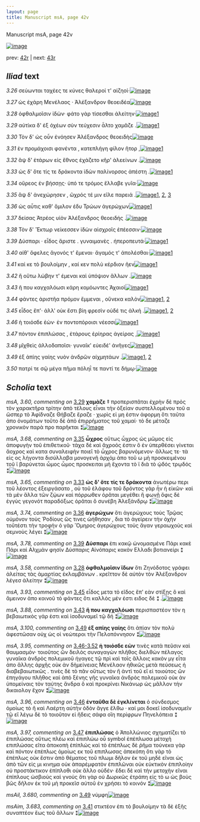 ```yaml
---
layout: page
title: Manuscript msA, page 42v
---
```


Manuscript msA, page 42v

[![image](http://www.homermultitext.org/iipsrv?OBJ=IIP,1.0&FIF=/project/homer/pyramidal/deepzoom/hmt/vaimg/2017a/VA042VN_0544.tif&WID=100&CVT=JPEG)](http://www.homermultitext.org/ict2/?urn=urn:cite2:hmt:vaimg.2017a:VA042VN_0544)

prev:  [42r](../42r/) | next:  [43r](../43r/)

## *Iliad* text

*3.26* <a id="3.26"/> σεύωνται ταχέες τε κύνες θαλεροί τ' αἰζηοί·[![image](http://www.homermultitext.org/iipsrv?OBJ=IIP,1.0&FIF=/project/homer/pyramidal/deepzoom/hmt/vaimg/2017a/VA042VN_0544.tif&RGN=0.481,0.2404,0.364,0.0255&WID=1000&CVT=JPEG)](http://www.homermultitext.org/ict2/?urn=urn:cite2:hmt:vaimg.2017a:VA042VN_0544@0.481,0.2404,0.364,0.0255)

*3.27* <a id="3.27"/> ὡς ἐχάρη Μενέλαος · Ἀλέξανδρον θεοειδέα[![image](http://www.homermultitext.org/iipsrv?OBJ=IIP,1.0&FIF=/project/homer/pyramidal/deepzoom/hmt/vaimg/2017a/VA042VN_0544.tif&RGN=0.481,0.2615,0.353,0.0255&WID=1000&CVT=JPEG)](http://www.homermultitext.org/ict2/?urn=urn:cite2:hmt:vaimg.2017a:VA042VN_0544@0.481,0.2615,0.353,0.0255)

*3.28* <a id="3.28"/> ὀφθαλμοῖσιν ἰδὼν· φάτο γὰρ τίσεσθαι ἀλείτην·[![image](http://www.homermultitext.org/iipsrv?OBJ=IIP,1.0&FIF=/project/homer/pyramidal/deepzoom/hmt/vaimg/2017a/VA042VN_0544.tif&RGN=0.481,0.2795,0.379,0.0301&WID=1000&CVT=JPEG)](http://www.homermultitext.org/ict2/?urn=urn:cite2:hmt:vaimg.2017a:VA042VN_0544@0.481,0.2795,0.379,0.0301)[1](#msA_3.58)

*3.29* <a id="3.29"/> αὐτίκα δ' ἐξ ὀχέων σὺν τεύχεσιν ἆλτο χαμᾶζε .[![image](http://www.homermultitext.org/iipsrv?OBJ=IIP,1.0&FIF=/project/homer/pyramidal/deepzoom/hmt/vaimg/2017a/VA042VN_0544.tif&RGN=0.48,0.2968,0.379,0.0308&WID=1000&CVT=JPEG)](http://www.homermultitext.org/ict2/?urn=urn:cite2:hmt:vaimg.2017a:VA042VN_0544@0.48,0.2968,0.379,0.0308)[1](#msA_3.60)

*3.30* <a id="3.30"/> Τὸν δ' ὡς οὖν ἐνόησεν Ἀλέξανδρος θεοειδὴς[![image](http://www.homermultitext.org/iipsrv?OBJ=IIP,1.0&FIF=/project/homer/pyramidal/deepzoom/hmt/vaimg/2017a/VA042VN_0544.tif&RGN=0.481,0.3156,0.361,0.0255&WID=1000&CVT=JPEG)](http://www.homermultitext.org/ict2/?urn=urn:cite2:hmt:vaimg.2017a:VA042VN_0544@0.481,0.3156,0.361,0.0255)

*3.31* <a id="3.31"/> ἐν προμάχοισι φανέντα , κατεπλήγη φίλον ῆτορ ,[![image](http://www.homermultitext.org/iipsrv?OBJ=IIP,1.0&FIF=/project/homer/pyramidal/deepzoom/hmt/vaimg/2017a/VA042VN_0544.tif&RGN=0.482,0.3373,0.376,0.0255&WID=1000&CVT=JPEG)](http://www.homermultitext.org/ict2/?urn=urn:cite2:hmt:vaimg.2017a:VA042VN_0544@0.482,0.3373,0.376,0.0255)[1](#msA_3.62)

*3.32* <a id="3.32"/> ἂψ δ' ἑτάρων εἰς ἔθνος ἐχάζετο κῆρ' ἀλεείνων .[![image](http://www.homermultitext.org/iipsrv?OBJ=IIP,1.0&FIF=/project/homer/pyramidal/deepzoom/hmt/vaimg/2017a/VA042VN_0544.tif&RGN=0.484,0.3554,0.382,0.0255&WID=1000&CVT=JPEG)](http://www.homermultitext.org/ict2/?urn=urn:cite2:hmt:vaimg.2017a:VA042VN_0544@0.484,0.3554,0.382,0.0255)

*3.33* <a id="3.33"/> ὡς δ' ὅτε τίς τε δράκοντα ἰδὼν παλίνορσος ἀπέστη .[![image](http://www.homermultitext.org/iipsrv?OBJ=IIP,1.0&FIF=/project/homer/pyramidal/deepzoom/hmt/vaimg/2017a/VA042VN_0544.tif&RGN=0.484,0.3734,0.403,0.0255&WID=1000&CVT=JPEG)](http://www.homermultitext.org/ict2/?urn=urn:cite2:hmt:vaimg.2017a:VA042VN_0544@0.484,0.3734,0.403,0.0255)[1](#msA_3.65)

*3.34* <a id="3.34"/> οὔρεος ἐν βήσσῃς· ὑπό τε τρόμος ἔλλαβε γυῖα·[![image](http://www.homermultitext.org/iipsrv?OBJ=IIP,1.0&FIF=/project/homer/pyramidal/deepzoom/hmt/vaimg/2017a/VA042VN_0544.tif&RGN=0.483,0.3937,0.396,0.0255&WID=1000&CVT=JPEG)](http://www.homermultitext.org/ict2/?urn=urn:cite2:hmt:vaimg.2017a:VA042VN_0544@0.483,0.3937,0.396,0.0255)

*3.35* <a id="3.35"/> ἂψ δ' ἀνεχώρησεν , ῶχρός τέ μιν εῖλε παρειά .[![image](http://www.homermultitext.org/iipsrv?OBJ=IIP,1.0&FIF=/project/homer/pyramidal/deepzoom/hmt/vaimg/2017a/VA042VN_0544.tif&RGN=0.484,0.4132,0.377,0.027&WID=1000&CVT=JPEG)](http://www.homermultitext.org/ict2/?urn=urn:cite2:hmt:vaimg.2017a:VA042VN_0544@0.484,0.4132,0.377,0.027)[1](#msAint_3.72), [2](#msA_3.68), [3](#msA_3.70)

*3.36* <a id="3.36"/> ὡς αὖτις καθ' ὅμιλον έδυ Τρώων ἀγερώχων[![image](http://www.homermultitext.org/iipsrv?OBJ=IIP,1.0&FIF=/project/homer/pyramidal/deepzoom/hmt/vaimg/2017a/VA042VN_0544.tif&RGN=0.485,0.4298,0.377,0.027&WID=1000&CVT=JPEG)](http://www.homermultitext.org/ict2/?urn=urn:cite2:hmt:vaimg.2017a:VA042VN_0544@0.485,0.4298,0.377,0.027)[1](#msA_3.74)

*3.37* <a id="3.37"/> δείσας Ἀτρέος υἱὸν Ἀλέξανδρος θεοειδής .[![image](http://www.homermultitext.org/iipsrv?OBJ=IIP,1.0&FIF=/project/homer/pyramidal/deepzoom/hmt/vaimg/2017a/VA042VN_0544.tif&RGN=0.486,0.45,0.364,0.027&WID=1000&CVT=JPEG)](http://www.homermultitext.org/ict2/?urn=urn:cite2:hmt:vaimg.2017a:VA042VN_0544@0.486,0.45,0.364,0.027)

*3.38* <a id="3.38"/> Τὸν δ' Ἕκτωρ νείκεσσεν ἰδὼν αἰσχροῖς ἐπέεσσιν·[![image](http://www.homermultitext.org/iipsrv?OBJ=IIP,1.0&FIF=/project/homer/pyramidal/deepzoom/hmt/vaimg/2017a/VA042VN_0544.tif&RGN=0.483,0.4688,0.399,0.027&WID=1000&CVT=JPEG)](http://www.homermultitext.org/ict2/?urn=urn:cite2:hmt:vaimg.2017a:VA042VN_0544@0.483,0.4688,0.399,0.027)

*3.39* <a id="3.39"/> Δύσπαρι · εἶδος ἄριστε . γυναιμανὲς . ἠπεροπευτά·[![image](http://www.homermultitext.org/iipsrv?OBJ=IIP,1.0&FIF=/project/homer/pyramidal/deepzoom/hmt/vaimg/2017a/VA042VN_0544.tif&RGN=0.482,0.4838,0.414,0.027&WID=1000&CVT=JPEG)](http://www.homermultitext.org/ict2/?urn=urn:cite2:hmt:vaimg.2017a:VA042VN_0544@0.482,0.4838,0.414,0.027)[1](#msA_3.78)

*3.40* <a id="3.40"/> αίθ' ὄφελες ἄγονός τ' ἔμεναι· ἄγαμός τ' ἀπολέσθαι·[![image](http://www.homermultitext.org/iipsrv?OBJ=IIP,1.0&FIF=/project/homer/pyramidal/deepzoom/hmt/vaimg/2017a/VA042VN_0544.tif&RGN=0.488,0.5034,0.4,0.027&WID=1000&CVT=JPEG)](http://www.homermultitext.org/ict2/?urn=urn:cite2:hmt:vaimg.2017a:VA042VN_0544@0.488,0.5034,0.4,0.027)[1](#msA_3.82)

*3.41* <a id="3.41"/> καί κε τὸ βουλοίμην , καί κεν πολὺ κέρδιον ῆεν[![image](http://www.homermultitext.org/iipsrv?OBJ=IIP,1.0&FIF=/project/homer/pyramidal/deepzoom/hmt/vaimg/2017a/VA042VN_0544.tif&RGN=0.489,0.5199,0.407,0.027&WID=1000&CVT=JPEG)](http://www.homermultitext.org/ict2/?urn=urn:cite2:hmt:vaimg.2017a:VA042VN_0544@0.489,0.5199,0.407,0.027)[1](#msAim_3.683)

*3.42* <a id="3.42"/> ἢ οὕτω λώβην τ' έμεναι καὶ ὑπόψιον ἄλλων .[![image](http://www.homermultitext.org/iipsrv?OBJ=IIP,1.0&FIF=/project/homer/pyramidal/deepzoom/hmt/vaimg/2017a/VA042VN_0544.tif&RGN=0.49,0.5402,0.374,0.027&WID=1000&CVT=JPEG)](http://www.homermultitext.org/ict2/?urn=urn:cite2:hmt:vaimg.2017a:VA042VN_0544@0.49,0.5402,0.374,0.027)

*3.43* <a id="3.43"/> ῆ που καγχαλόωσι κάρη κομόωντες Ἀχαιοὶ[![image](http://www.homermultitext.org/iipsrv?OBJ=IIP,1.0&FIF=/project/homer/pyramidal/deepzoom/hmt/vaimg/2017a/VA042VN_0544.tif&RGN=0.492,0.5552,0.379,0.027&WID=1000&CVT=JPEG)](http://www.homermultitext.org/ict2/?urn=urn:cite2:hmt:vaimg.2017a:VA042VN_0544@0.492,0.5552,0.379,0.027)[1](#msA_3.88)

*3.44* <a id="3.44"/> φάντες ἀριστῆα πρόμον ἔμμεναι , οὕνεκα καλὸν[![image](http://www.homermultitext.org/iipsrv?OBJ=IIP,1.0&FIF=/project/homer/pyramidal/deepzoom/hmt/vaimg/2017a/VA042VN_0544.tif&RGN=0.492,0.5755,0.388,0.027&WID=1000&CVT=JPEG)](http://www.homermultitext.org/ict2/?urn=urn:cite2:hmt:vaimg.2017a:VA042VN_0544@0.492,0.5755,0.388,0.027)[1](#msA_3.92), [2](#msA_3.91)

*3.45* <a id="3.45"/> εἶδος ἔπ'· ἀλλ' οὐκ ἔστι βίη φρεσὶν οὐδέ τις ἀλκή .[![image](http://www.homermultitext.org/iipsrv?OBJ=IIP,1.0&FIF=/project/homer/pyramidal/deepzoom/hmt/vaimg/2017a/VA042VN_0544.tif&RGN=0.492,0.595,0.393,0.027&WID=1000&CVT=JPEG)](http://www.homermultitext.org/ict2/?urn=urn:cite2:hmt:vaimg.2017a:VA042VN_0544@0.492,0.595,0.393,0.027)[1](#msA_3.675), [2](#msA_3.93)

*3.46* <a id="3.46"/> ὴ τοιόσδε ἐὼν· ἐν ποντοπόροισι νέεσσι[![image](http://www.homermultitext.org/iipsrv?OBJ=IIP,1.0&FIF=/project/homer/pyramidal/deepzoom/hmt/vaimg/2017a/VA042VN_0544.tif&RGN=0.492,0.6161,0.325,0.024&WID=1000&CVT=JPEG)](http://www.homermultitext.org/ict2/?urn=urn:cite2:hmt:vaimg.2017a:VA042VN_0544@0.492,0.6161,0.325,0.024)[1](#msA_3.96)

*3.47* <a id="3.47"/> πόντον ἐπιπλώσας , ἑτάρους ἐρίηρας ἀγείρας ,[![image](http://www.homermultitext.org/iipsrv?OBJ=IIP,1.0&FIF=/project/homer/pyramidal/deepzoom/hmt/vaimg/2017a/VA042VN_0544.tif&RGN=0.494,0.6341,0.381,0.024&WID=1000&CVT=JPEG)](http://www.homermultitext.org/ict2/?urn=urn:cite2:hmt:vaimg.2017a:VA042VN_0544@0.494,0.6341,0.381,0.024)[1](#msA_3.97)

*3.48* <a id="3.48"/> μῐχθεὶς ἀλλοδαποῖσι· γυναῖκ' εὐειδέ' ἀνῆγες[![image](http://www.homermultitext.org/iipsrv?OBJ=IIP,1.0&FIF=/project/homer/pyramidal/deepzoom/hmt/vaimg/2017a/VA042VN_0544.tif&RGN=0.492,0.6529,0.381,0.024&WID=1000&CVT=JPEG)](http://www.homermultitext.org/ict2/?urn=urn:cite2:hmt:vaimg.2017a:VA042VN_0544@0.492,0.6529,0.381,0.024)[1](#msA_3.676)

*3.49* <a id="3.49"/> ἐξ ἀπίης γαίης νυὸν ἀνδρῶν αἰχμητάων .[![image](http://www.homermultitext.org/iipsrv?OBJ=IIP,1.0&FIF=/project/homer/pyramidal/deepzoom/hmt/vaimg/2017a/VA042VN_0544.tif&RGN=0.49,0.6724,0.381,0.027&WID=1000&CVT=JPEG)](http://www.homermultitext.org/ict2/?urn=urn:cite2:hmt:vaimg.2017a:VA042VN_0544@0.49,0.6724,0.381,0.027)[1](#msAil_3.680), [2](#msA_3.100)

*3.50* <a id="3.50"/> πατρί τε σῷ μέγα πῆμα πόληΐ τε παντί τε δήμῳ·[![image](http://www.homermultitext.org/iipsrv?OBJ=IIP,1.0&FIF=/project/homer/pyramidal/deepzoom/hmt/vaimg/2017a/VA042VN_0544.tif&RGN=0.493,0.6905,0.406,0.0233&WID=1000&CVT=JPEG)](http://www.homermultitext.org/ict2/?urn=urn:cite2:hmt:vaimg.2017a:VA042VN_0544@0.493,0.6905,0.406,0.0233)

## *Scholia* text

*msA, 3.60, commenting on* [3.29](#3.29)  <a id="msA_3.60"/> **χαμὰζε** ‡ προπερισπᾶται ἐχρὴν δὲ πρὸς τὸν χαρακτῆρα τρίτην ἀπὸ τέλους εἶναι τὴν ὀξείαν συστελλομένου τοῦ α ὥσπερ τὸ Ἀφίδναζε Θήβαζε ἔραζε · χωρὶς εἰ μη ἐστιν ἀφορμη ὅτι ταῦτα ἀπο ὀνομάτων τοῦτο δὲ ἀπὸ ἐπιρρήματος τοῦ χαμαί· τὸ δε μέταζε χρονικὸν παρὰ προ παρῆκται ⁑[![image](http://www.homermultitext.org/iipsrv?OBJ=IIP,1.0&FIF=/project/homer/pyramidal/deepzoom/hmt/vaimg/2017a/VA042VN_0544.tif&RGN=0.21812822,0.13499308,0.65438467,0.03430152&WID=1000&CVT=JPEG)](http://www.homermultitext.org/ict2/?urn=urn:cite2:hmt:vaimg.2017a:VA042VN_0544@0.21812822,0.13499308,0.65438467,0.03430152)

*msA, 3.68, commenting on* [3.35](#3.35)  <a id="msA_3.68"/> **ὦχρος** οὕτως ὦχρος ὡς μῶμος εἰς ἀποφυγὴν τοῦ ἐπιθετικοῦ· τάχα δὲ καὶ ἄχροός ἐστιν ὃ ἐν ὑπερθέσει γίνεται ἄοχρος καὶ κατα συναλειφὴν ποιεῖ τὸ ὦχρος βαρυνόμενον· ἄλλως τε· τὰ εἰς ος λήγοντα δισύλλαβα μονογενῆ ἀρχόμ ἀπo τοῦ ω μὴ προσκειμένου τοῦ ϊ βαρύνεται ὦμος ὦμος προσκειται μὴ ἔχοντα τὸ ϊ διὰ τὸ ᾠδός τρῳδός ⁑[![image](http://www.homermultitext.org/iipsrv?OBJ=IIP,1.0&FIF=/project/homer/pyramidal/deepzoom/hmt/vaimg/2017a/VA042VN_0544.tif&RGN=0.21168018,0.16127248,0.66433309,0.04066390&WID=1000&CVT=JPEG)](http://www.homermultitext.org/ict2/?urn=urn:cite2:hmt:vaimg.2017a:VA042VN_0544@0.21168018,0.16127248,0.66433309,0.04066390)

*msA, 3.65, commenting on* [3.33](#3.33)  <a id="msA_3.65"/> **ὡς δ' ὅτε τίς τε δράκοντα** ἀνωτέρω περι τοῦ λέοντος ἐξειργάσατο , οὐ τοῦ ἐλάφου τοῦ δρόντος γὰρ ἦν ἡ εἰκῶν· καὶ τὰ μὲν ἄλλα τῶν ζῴων καὶ πόρρωθεν ὁρᾶται μεγέθει ἢ φωνῇ ὄφις δὲ ἐγγὺς γεγονότ παραδόξως ὁρᾶται ὃ συνέβη Ἀλεξάνδρῳ ⁑[![image](http://www.homermultitext.org/iipsrv?OBJ=IIP,1.0&FIF=/project/homer/pyramidal/deepzoom/hmt/vaimg/2017a/VA042VN_0544.tif&RGN=0.21702284,0.18423237,0.65327929,0.03734440&WID=1000&CVT=JPEG)](http://www.homermultitext.org/ict2/?urn=urn:cite2:hmt:vaimg.2017a:VA042VN_0544@0.21702284,0.18423237,0.65327929,0.03734440)

*msA, 3.74, commenting on* [3.36](#3.36)  <a id="msA_3.74"/> **ἀγερώχων** ὅτι ἀγερώχους τοὺς Τρῷας οὐμόνον τοὺς Ῥοδίους ὥς τινες ὠήθησαν , δια τὸ ἀγείρειν τὴν ὀχήν τοῦτέστι τὴν τροφήν ὁ γὰρ Ὅμηρος ἀγερώχους τοὺς ἄγαν γεραωχοὺς καὶ σεμνοὺς λέγει ⁑[![image](http://www.homermultitext.org/iipsrv?OBJ=IIP,1.0&FIF=/project/homer/pyramidal/deepzoom/hmt/vaimg/2017a/VA042VN_0544.tif&RGN=0.20707443,0.34993084,0.22144436,0.06390041&WID=1000&CVT=JPEG)](http://www.homermultitext.org/ict2/?urn=urn:cite2:hmt:vaimg.2017a:VA042VN_0544@0.20707443,0.34993084,0.22144436,0.06390041)

*msA, 3.78, commenting on* [3.39](#3.39)  <a id="msA_3.78"/> **Δύσπαρι** ἐπι κακῷ ὠνομασμένε Πάρι κακὲ Πάρι καὶ Αλχμὰν φησίν Δύσπαρις Αἰνόπαρις κακὸν Ελλαδι βοτιανείρι ⁑[![image](http://www.homermultitext.org/iipsrv?OBJ=IIP,1.0&FIF=/project/homer/pyramidal/deepzoom/hmt/vaimg/2017a/VA042VN_0544.tif&RGN=0.21444363,0.40912863,0.20965365,0.04979253&WID=1000&CVT=JPEG)](http://www.homermultitext.org/ict2/?urn=urn:cite2:hmt:vaimg.2017a:VA042VN_0544@0.21444363,0.40912863,0.20965365,0.04979253)

*msA, 3.58, commenting on* [3.28](#3.28)  <a id="msA_3.58"/> **ὀφθαλμοῖσιν ϊδων** ὅτι Ζηνόδοτος γράφει ἀλείτας τὰς ἁμαρτίας ἐκλαμβάνων . κρεῖττον δὲ αὐτὸν τὸν Ἀλέξανδρον λέγεσ ἀλείτην ⁑[![image](http://www.homermultitext.org/iipsrv?OBJ=IIP,1.0&FIF=/project/homer/pyramidal/deepzoom/hmt/vaimg/2017a/VA042VN_0544.tif&RGN=0.22144436,0.45311203,0.20486367,0.05311203&WID=1000&CVT=JPEG)](http://www.homermultitext.org/ict2/?urn=urn:cite2:hmt:vaimg.2017a:VA042VN_0544@0.22144436,0.45311203,0.20486367,0.05311203)

*msA, 3.93, commenting on* [3.45](#3.45)  <a id="msA_3.93"/> εἶδος μετα τὸ εῖδος ἔπ' εὰν στίξῃς ὃ καὶ ἄμεινον ἀπο κοινοῦ τὸ φάντες ὅτι καλλὸς μέν ἐστι ειδος δὲ ⁑ .[![image](http://www.homermultitext.org/iipsrv?OBJ=IIP,1.0&FIF=/project/homer/pyramidal/deepzoom/hmt/vaimg/2017a/VA042VN_0544.tif&RGN=0.23028740,0.63402490,0.20965365,0.03402490&WID=1000&CVT=JPEG)](http://www.homermultitext.org/ict2/?urn=urn:cite2:hmt:vaimg.2017a:VA042VN_0544@0.23028740,0.63402490,0.20965365,0.03402490)

*msA, 3.88, commenting on* [3.43](#3.43)  <a id="msA_3.88"/> **ἥ που καγχαλόωσι** περισπαστέον τὸν η βεβαιωτικὸς γάρ ἐστι καὶ ἰσοδυναμεῖ τῷ δή ⁑[![image](http://www.homermultitext.org/iipsrv?OBJ=IIP,1.0&FIF=/project/homer/pyramidal/deepzoom/hmt/vaimg/2017a/VA042VN_0544.tif&RGN=0.23028740,0.68630705,0.21407517,0.03789765&WID=1000&CVT=JPEG)](http://www.homermultitext.org/ict2/?urn=urn:cite2:hmt:vaimg.2017a:VA042VN_0544@0.23028740,0.68630705,0.21407517,0.03789765)

*msA, 3.100, commenting on* [3.49](#3.49)  <a id="msA_3.100"/> **ἐξ απίης γαίης** ὅτι ἀπίαν τὸν πολὺ ἀφεστῶσαν οὐχ ὡς οἱ νεώτεροι τὴν Πελοπόννησον ⁑[![image](http://www.homermultitext.org/iipsrv?OBJ=IIP,1.0&FIF=/project/homer/pyramidal/deepzoom/hmt/vaimg/2017a/VA042VN_0544.tif&RGN=0.22605011,0.73526971,0.46868091,0.02240664&WID=1000&CVT=JPEG)](http://www.homermultitext.org/ict2/?urn=urn:cite2:hmt:vaimg.2017a:VA042VN_0544@0.22605011,0.73526971,0.46868091,0.02240664)

*msA, 3.95, commenting on* [3.46-3.52](#3.46-3.52)  <a id="msA_3.95"/> **ἠ τοιόσδε εὼν** τινὲς κατὰ πεῦσιν καὶ θαυμασμὸν· τοιοῦτος ὢν δειλὸς συναγαγὼν πλῆθος διελθὼν πέλαγος γυναῖκα ἀνδρὸς πολεμικοῦ ήγαγες τῷ πρὶ καὶ τοῖς ἄλλοις κακὸν μγ εἶτα ἀπo ἄλλης ἀρχῆς οὐκ ἀν δὴμείνειας Μενέλαον ἠθικῶς μετὰ πεύσεως ἠ διαβεβαιωτικῶς . τινὲς δὲ τὸ πᾶν οὕτως τὸν ἤ ἀντὶ τοῦ εἴ εἰ τοιοὺτος ὢν ἐπηγάγου πλῆθος καὶ ἀπὸ ξένης γῆς γυναῖκα ἀνδρὸς πολεμικοῦ οὐκ ὰν ὑπομείναις τὸν ταύτης ἄνδρα ὃ καὶ προκρίνει Νικάνωρ ὡς μᾶλλον τὴν δικαιολογ ἔχον ⁑[![image](http://www.homermultitext.org/iipsrv?OBJ=IIP,1.0&FIF=/project/homer/pyramidal/deepzoom/hmt/vaimg/2017a/VA042VN_0544.tif&RGN=0.23194547,0.7355463,0.66322771,0.07081604&WID=1000&CVT=JPEG)](http://www.homermultitext.org/ict2/?urn=urn:cite2:hmt:vaimg.2017a:VA042VN_0544@0.23194547,0.7355463,0.66322771,0.07081604)

*msA, 3.96, commenting on* [3.46](#3.46)  <a id="msA_3.96"/> **ἐνταῦθα δὲ ἐγκλίνεται** ὁ σύνδεσμος ὁμοίως τὸ ἢ καὶ Λαέρτη αὐτὴν ὁδὸν ἄγγε ἔλθω · καί μοι δοκεῖ ἰσοδυναμεῖν τῷ εἴ λέγω δὲ τὸ τοιοῦτον εἰ ἤδεις σάφα οἵη περίφρων Πηνελόπεια ⁑[![image](http://www.homermultitext.org/iipsrv?OBJ=IIP,1.0&FIF=/project/homer/pyramidal/deepzoom/hmt/vaimg/2017a/VA042VN_0544.tif&RGN=0.23636699,0.77980636,0.66470155,0.03762102&WID=1000&CVT=JPEG)](http://www.homermultitext.org/ict2/?urn=urn:cite2:hmt:vaimg.2017a:VA042VN_0544@0.23636699,0.77980636,0.66470155,0.03762102)

*msA, 3.97, commenting on* [3.47](#3.47)  <a id="msA_3.97"/> **ἐπιπλώσας** ὁ Ἀπολλώνιος σχηματίζει τὸ ἐπιπλώσας οὕτως πλέω καὶ ἐπιπλώω οὗ symbol ἐπέπλωσα μέτοχὴ επιπλώσας εῖτα ἀποκοπὴ ἐπίπλώς καὶ τὸ ἐπέπλως δὲ ῥῆμα τούνεκα γὰρ καὶ πόντον ἐπέπλως ὁμοίως εκ τοῦ επιπλωσας ἀπεκόπη ὅτι γὰρ τὸ ἐπέπλως οὐκ ἔστιν ἀπὸ θέματος τοῦ πλωμι δῆλον ἐκ τοῦ μηδὲ εῖναι ὡς ἀπὸ τῶν εἰς μι κινημα οὐκ ἀπαρέμφατὸν ἐπιπλῶναι οὐκ εὐκτικὸν ἐπιπλοίην οὐ προστὰκτικον ἐπίπλοθι οὐκ ἄλλο οὐδέν· ἔδει δὲ καὶ τὴν μετοχὴν εῖναι ἐπίπλους ὡσβιοὺς καὶ γνούς ὅτι γὰρ οὐ Δωρικῶς ἐτράπη εἰς τὸ ω ὡς βοὺς βῶς δῆλον ἐκ τοῦ μὴ προκεῖσ αὐτοῦ ἐν χρήσει τὸ κοινόν ⁑[![image](http://www.homermultitext.org/iipsrv?OBJ=IIP,1.0&FIF=/project/homer/pyramidal/deepzoom/hmt/vaimg/2017a/VA042VN_0544.tif&RGN=0.23507738,0.78755187,0.66470155,0.07302905&WID=1000&CVT=JPEG)](http://www.homermultitext.org/ict2/?urn=urn:cite2:hmt:vaimg.2017a:VA042VN_0544@0.23507738,0.78755187,0.66470155,0.07302905)

*msAil, 3.680, commenting on* [3.49](#3.49)  <a id="msAil_3.680"/> νύμφη[![image](http://www.homermultitext.org/iipsrv?OBJ=IIP,1.0&FIF=/project/homer/pyramidal/deepzoom/hmt/vaimg/2017a/VA042VN_0544.tif&RGN=0.61366986,0.66334716,0.08585114,0.03291840&WID=1000&CVT=JPEG)](http://www.homermultitext.org/ict2/?urn=urn:cite2:hmt:vaimg.2017a:VA042VN_0544@0.61366986,0.66334716,0.08585114,0.03291840)

*msAim, 3.683, commenting on* [3.41](#3.41)  <a id="msAim_3.683"/> στικτέον ἐπι τὸ βουλοίμην τὰ δὲ ἑξῆς συναπτέον ἕως τοῦ ἄλλων ⁑[![image](http://www.homermultitext.org/iipsrv?OBJ=IIP,1.0&FIF=/project/homer/pyramidal/deepzoom/hmt/vaimg/2017a/VA042VN_0544.tif&RGN=0.43662491,0.53222683,0.05821665,0.03941909&WID=1000&CVT=JPEG)](http://www.homermultitext.org/ict2/?urn=urn:cite2:hmt:vaimg.2017a:VA042VN_0544@0.43662491,0.53222683,0.05821665,0.03941909)